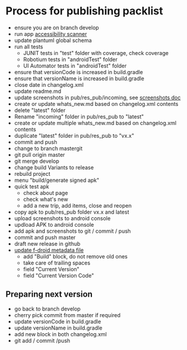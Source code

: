 # Process for publishing packlist
 
 - ensure you are on branch develop
 - run app [accessibility scanner](https://play.google.com/store/apps/details?id=com.google.android.apps.accessibility.auditor&hl=fr)
 - update plantuml global schema
 - run all tests
    - JUNIT tests in "test" folder with coverage, check coverage
    - Robotium tests in "androidTest" folder
    - UI Automator tests in "androidTest" folder
 - ensure that versionCode is increased in build.gradle
 - ensure that versionName is increased in build.gradle
 - close date in changelog.xml
 - update readme.md
 - update screenshots in pub/res_pub/incoming, see [screenshots doc](screenshots.md)
 - create or update whats_new.md based on changelog.xml contents
 - delete "latest" folder
 - Rename "incoming" folder in pub/res_pub to "latest"
 - create or update multiple whats_new.md based on changelog.xml contents
 - duplicate "latest" folder in pub/res_pub to "vx.x"
 - commit and push
 - change to branch mastergit 
 - git pull origin master
 - git merge develop
 - change build Variants to release
 - rebuild project
 - menu "build/generate signed apk"
 - quick test apk
    - check about page
    - check what's new
    - add a new trip, add items, close and reopen
 - copy apk to pub/res_pub folder vx.x and latest
 - upload screenshots to android console    
 - updload APK to android console
 - add apk and screenshots to git / commit / push
 - commit and push master
 - draft new release in github
 - [update f-droid metadata file](https://gitlab.com/fdroid/fdroiddata/blob/master/metadata/com.nbossard.packlist.txt)
    - add "Build" block, do not remove old ones
    - take care of trailing spaces
    - field "Current Version"
    - field "Current Version Code"

 
## Preparing next version
 
 - go back to branch develop
 - cherry pick commit from master if required
 - update versionCode in build.gradle
 - update versionName in build.gradle
 - add new block in both changelog.xml
 - git add / commit /push

